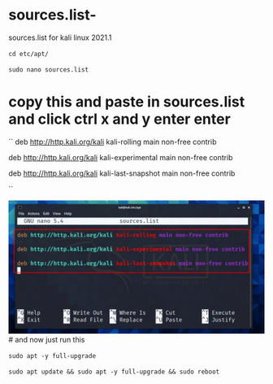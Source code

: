 # sources.list-
sources.list  for kali linux 2021.1



``
cd etc/apt/
``

 ``
sudo nano sources.list 
 ``
 
 
 
 # copy this and paste in sources.list and click ctrl x  and y enter enter
 
``
deb http://http.kali.org/kali kali-rolling main non-free contrib

deb http://http.kali.org/kali kali-experimental main non-free contrib

deb http://http.kali.org/kali kali-last-snapshot main non-free contrib

``

<img src="Screenshot.jpg">
# and now just run this 

``
sudo apt -y full-upgrade
``



``
sudo apt update && sudo apt -y full-upgrade && sudo reboot
``
